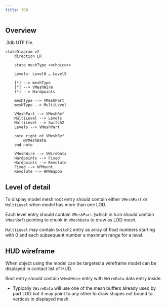 ```yaml
---
title: 3DB
---
```


## Overview

.3db UTF file.

```mermaid
stateDiagram-v2
    direction LR

    state meshType <<choice>>

    Levels: Level0 … Level9

    [*] --> meshType
    [*] --> VMeshWire
    [*] --> Hardpoints

    meshType --> VMeshPart
    meshType --> MultiLevel

    VMeshPart --> VMeshRef
    MultiLevel --> Levels
    MultiLevel --> Switch2
    Levels --> VMeshPart

    note right of VMeshRef
        @VMeshData
    end note

    VMeshWire --> VWireData
    Hardpoints --> Fixed
    Hardpoints --> Revolute
    Fixed --> HPMount
    Revolute --> HPWeapon
```

## Level of detail

To display model mesh root entry should contain either `VMeshPart` or `MultiLevel` when model has more than one LOD.

Each level entry should contain `VMeshPart` (which in turn should contain `VMeshRef`) pointing to chunk in `VMeshData` to draw as LOD mesh.

`MultiLevel` may contain `Switch2` entry as array of float numbers starting with 0 and each subsequent number a maximum range for a level.

## HUD wireframe

When object using the model can be targeted a wireframe model can be displayed in contact list of HUD.

Root entry should contain `VMeshWire` entry with `VWireData` data entry inside.

* Typically `VWireData` will use one of the mesh buffers already used by part LOD but it may point to any other to draw shapes not bound to vertices in displayed mesh.